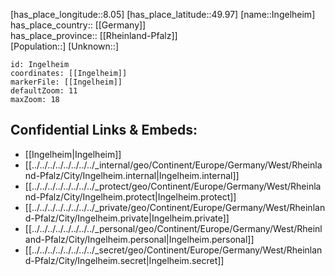 ﻿---
location: [49.97,8.05] 
mapzoom: [7,12] 
mapmarker: city 
type: City
tags:
- geo/City


SpocWebEntityId: 31110
isDeleted: false
confidential: public

---
[has_place_longitude::8.05] 
[has_place_latitude::49.97] 
[name::Ingelheim] 
has_place_country:: [[Germany]]  
has_place_province:: [[Rheinland-Pfalz]]  
[Population::] 
[Unknown::] 


```leaflet
id: Ingelheim
coordinates: [[Ingelheim]] 
markerFile: [[Ingelheim]] 
defaultZoom: 11 
maxZoom: 18
```


## Confidential Links & Embeds: 
- [[Ingelheim|Ingelheim]]  
- [[../../../../../../../../_internal/geo/Continent/Europe/Germany/West/Rheinland-Pfalz/City/Ingelheim.internal|Ingelheim.internal]] 
- [[../../../../../../../../_protect/geo/Continent/Europe/Germany/West/Rheinland-Pfalz/City/Ingelheim.protect|Ingelheim.protect]] 
- [[../../../../../../../../_private/geo/Continent/Europe/Germany/West/Rheinland-Pfalz/City/Ingelheim.private|Ingelheim.private]] 
- [[../../../../../../../../_personal/geo/Continent/Europe/Germany/West/Rheinland-Pfalz/City/Ingelheim.personal|Ingelheim.personal]] 
- [[../../../../../../../../_secret/geo/Continent/Europe/Germany/West/Rheinland-Pfalz/City/Ingelheim.secret|Ingelheim.secret]] 
